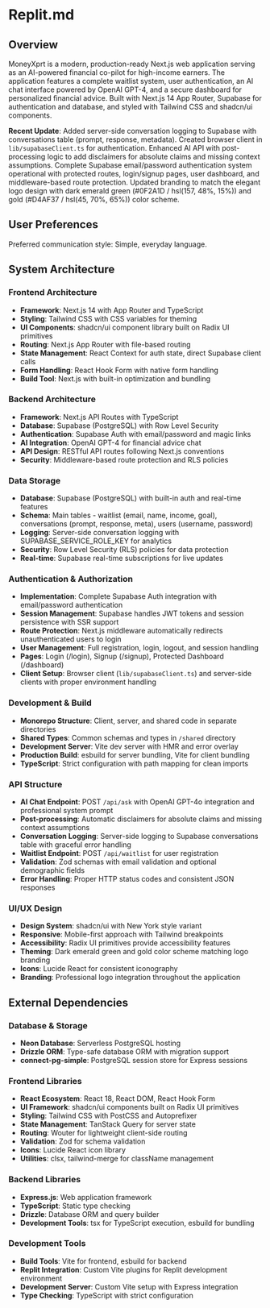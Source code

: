 # Replit.md

## Overview

MoneyXprt is a modern, production-ready Next.js web application serving as an AI-powered financial co-pilot for high-income earners. The application features a complete waitlist system, user authentication, an AI chat interface powered by OpenAI GPT-4, and a secure dashboard for personalized financial advice. Built with Next.js 14 App Router, Supabase for authentication and database, and styled with Tailwind CSS and shadcn/ui components.

**Recent Update**: Added server-side conversation logging to Supabase with conversations table (prompt, response, metadata). Created browser client in `lib/supabaseClient.ts` for authentication. Enhanced AI API with post-processing logic to add disclaimers for absolute claims and missing context assumptions. Complete Supabase email/password authentication system operational with protected routes, login/signup pages, user dashboard, and middleware-based route protection. Updated branding to match the elegant logo design with dark emerald green (#0F2A1D / hsl(157, 48%, 15%)) and gold (#D4AF37 / hsl(45, 70%, 65%)) color scheme.

## User Preferences

Preferred communication style: Simple, everyday language.

## System Architecture

### Frontend Architecture
- **Framework**: Next.js 14 with App Router and TypeScript
- **Styling**: Tailwind CSS with CSS variables for theming
- **UI Components**: shadcn/ui component library built on Radix UI primitives
- **Routing**: Next.js App Router with file-based routing
- **State Management**: React Context for auth state, direct Supabase client calls
- **Form Handling**: React Hook Form with native form handling
- **Build Tool**: Next.js with built-in optimization and bundling

### Backend Architecture
- **Framework**: Next.js API Routes with TypeScript
- **Database**: Supabase (PostgreSQL) with Row Level Security
- **Authentication**: Supabase Auth with email/password and magic links
- **AI Integration**: OpenAI GPT-4 for financial advice chat
- **API Design**: RESTful API routes following Next.js conventions
- **Security**: Middleware-based route protection and RLS policies

### Data Storage
- **Database**: Supabase (PostgreSQL) with built-in auth and real-time features
- **Schema**: Main tables - waitlist (email, name, income, goal), conversations (prompt, response, meta), users (username, password)
- **Logging**: Server-side conversation logging with SUPABASE_SERVICE_ROLE_KEY for analytics
- **Security**: Row Level Security (RLS) policies for data protection
- **Real-time**: Supabase real-time subscriptions for live updates

### Authentication & Authorization
- **Implementation**: Complete Supabase Auth integration with email/password authentication
- **Session Management**: Supabase handles JWT tokens and session persistence with SSR support
- **Route Protection**: Next.js middleware automatically redirects unauthenticated users to login
- **User Management**: Full registration, login, logout, and session handling
- **Pages**: Login (/login), Signup (/signup), Protected Dashboard (/dashboard)
- **Client Setup**: Browser client (`lib/supabaseClient.ts`) and server-side clients with proper environment handling

### Development & Build
- **Monorepo Structure**: Client, server, and shared code in separate directories
- **Shared Types**: Common schemas and types in `/shared` directory
- **Development Server**: Vite dev server with HMR and error overlay
- **Production Build**: esbuild for server bundling, Vite for client bundling
- **TypeScript**: Strict configuration with path mapping for clean imports

### API Structure
- **AI Chat Endpoint**: POST `/api/ask` with OpenAI GPT-4o integration and professional system prompt
- **Post-processing**: Automatic disclaimers for absolute claims and missing context assumptions
- **Conversation Logging**: Server-side logging to Supabase conversations table with graceful error handling
- **Waitlist Endpoint**: POST `/api/waitlist` for user registration
- **Validation**: Zod schemas with email validation and optional demographic fields
- **Error Handling**: Proper HTTP status codes and consistent JSON responses

### UI/UX Design
- **Design System**: shadcn/ui with New York style variant
- **Responsive**: Mobile-first approach with Tailwind breakpoints
- **Accessibility**: Radix UI primitives provide accessibility features
- **Theming**: Dark emerald green and gold color scheme matching logo branding
- **Icons**: Lucide React for consistent iconography
- **Branding**: Professional logo integration throughout the application

## External Dependencies

### Database & Storage
- **Neon Database**: Serverless PostgreSQL hosting
- **Drizzle ORM**: Type-safe database ORM with migration support
- **connect-pg-simple**: PostgreSQL session store for Express sessions

### Frontend Libraries
- **React Ecosystem**: React 18, React DOM, React Hook Form
- **UI Framework**: shadcn/ui components built on Radix UI primitives
- **Styling**: Tailwind CSS with PostCSS and Autoprefixer
- **State Management**: TanStack Query for server state
- **Routing**: Wouter for lightweight client-side routing
- **Validation**: Zod for schema validation
- **Icons**: Lucide React icon library
- **Utilities**: clsx, tailwind-merge for className management

### Backend Libraries
- **Express.js**: Web application framework
- **TypeScript**: Static type checking
- **Drizzle**: Database ORM and query builder
- **Development Tools**: tsx for TypeScript execution, esbuild for bundling

### Development Tools
- **Build Tools**: Vite for frontend, esbuild for backend
- **Replit Integration**: Custom Vite plugins for Replit development environment
- **Development Server**: Custom Vite setup with Express integration
- **Type Checking**: TypeScript with strict configuration
